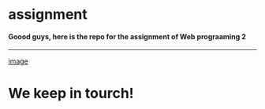 # assignment

#### Goood guys, here is the repo for the assignment of Web prograaming 2

<hr>

[image](https://user-images.githubusercontent.com/71908316/121759593-4f033600-cb1e-11eb-81cf-3d9330f25692.png)
# We keep in tourch!
